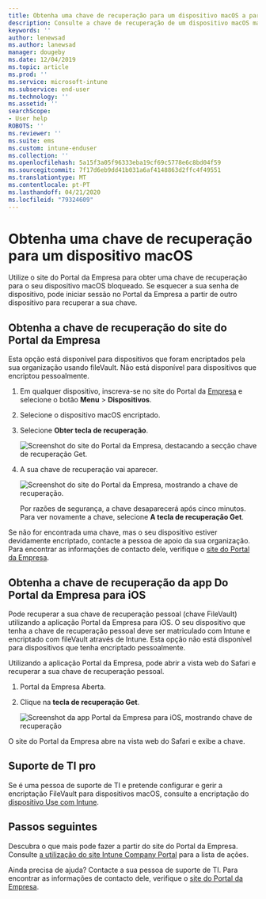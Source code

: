 ```yaml
---
title: Obtenha uma chave de recuperação para um dispositivo macOS a partir do site do Portal da Empresa Intune
description: Consulte a chave de recuperação de um dispositivo macOS matriculado e gerido.
keywords: ''
author: lenewsad
ms.author: lanewsad
manager: dougeby
ms.date: 12/04/2019
ms.topic: article
ms.prod: ''
ms.service: microsoft-intune
ms.subservice: end-user
ms.technology: ''
ms.assetid: ''
searchScope:
- User help
ROBOTS: ''
ms.reviewer: ''
ms.suite: ems
ms.custom: intune-enduser
ms.collection: ''
ms.openlocfilehash: 5a15f3a05f96333eba19cf69c5778e6c8bd04f59
ms.sourcegitcommit: 7f17d6eb9dd41b031a6af4148863d2ffc4f49551
ms.translationtype: MT
ms.contentlocale: pt-PT
ms.lasthandoff: 04/21/2020
ms.locfileid: "79324609"
---
```

# <a name="get-a-recovery-key-for-a-macos-device"></a>Obtenha uma chave de recuperação para um dispositivo macOS

Utilize o site do Portal da Empresa para obter uma chave de recuperação para o seu dispositivo macOS bloqueado. Se esquecer a sua senha de dispositivo, pode iniciar sessão no Portal da Empresa a partir de outro dispositivo para recuperar a sua chave.  

## <a name="get-recovery-key-from-company-portal-website"></a>Obtenha a chave de recuperação do site do Portal da Empresa

Esta opção está disponível para dispositivos que foram encriptados pela sua organização usando fileVault. Não está disponível para dispositivos que encriptou pessoalmente.

1. Em qualquer dispositivo, inscreva-se no site do Portal da [Empresa](https://portal.manage.microsoft.com) e selecione o botão **Menu** > **Dispositivos**.  
2. Selecione o dispositivo macOS encriptado.  
3. Selecione **Obter tecla de recuperação**.  

    ![Screenshot do site do Portal da Empresa, destacando a secção chave de recuperação Get.](./media/1907-recovery2-cpweb-intune.PNG)  

4. A sua chave de recuperação vai aparecer.

    ![Screenshot do site do Portal da Empresa, mostrando a chave de recuperação.](./media/1907-recovery-cpweb-intune.PNG)  

    Por razões de segurança, a chave desaparecerá após cinco minutos. Para ver novamente a chave, selecione **A tecla de recuperação Get**.

Se não for encontrada uma chave, mas o seu dispositivo estiver devidamente encriptado, contacte a pessoa de apoio da sua organização. Para encontrar as informações de contacto dele, verifique o [site do Portal da Empresa](https://go.microsoft.com/fwlink/?linkid=2010980).  

## <a name="get-recovery-key-from-company-portal-app-for-ios"></a>Obtenha a chave de recuperação da app Do Portal da Empresa para iOS

Pode recuperar a sua chave de recuperação pessoal (chave FileVault) utilizando a aplicação Portal da Empresa para iOS. O seu dispositivo que tenha a chave de recuperação pessoal deve ser matriculado com Intune e encriptado com fileVault através de Intune. Esta opção não está disponível para dispositivos que tenha encriptado pessoalmente. 

Utilizando a aplicação Portal da Empresa, pode abrir a vista web do Safari e recuperar a sua chave de recuperação pessoal. 

1. Portal da Empresa Aberta.
2. Clique na **tecla de recuperação Get**.

    ![Screenshot da app Portal da Empresa para iOS, mostrando chave de recuperação](./media/get-recovery-key-cpweb-02.png)  

O site do Portal da Empresa abre na vista web do Safari e exibe a chave. 

## <a name="it-pro-support"></a>Suporte de TI pro

Se é uma pessoa de suporte de TI e pretende configurar e gerir a encriptação FileVault para dispositivos macOS, consulte a encriptação do [dispositivo Use com Intune](/intune/protect/encrypt-devices).

## <a name="next-steps"></a>Passos seguintes

Descubra o que mais pode fazer a partir do site do Portal da Empresa. Consulte [a utilização do site Intune Company Portal](using-the-intune-company-portal-website.md) para a lista de ações.  

Ainda precisa de ajuda? Contacte a sua pessoa de suporte de TI. Para encontrar as informações de contacto dele, verifique o [site do Portal da Empresa](https://go.microsoft.com/fwlink/?linkid=2010980).  
